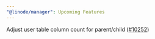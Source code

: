 ```yaml
---
"@linode/manager": Upcoming Features
---
```


Adjust user table column count for parent/child ([#10252](https://github.com/linode/manager/pull/10252))
